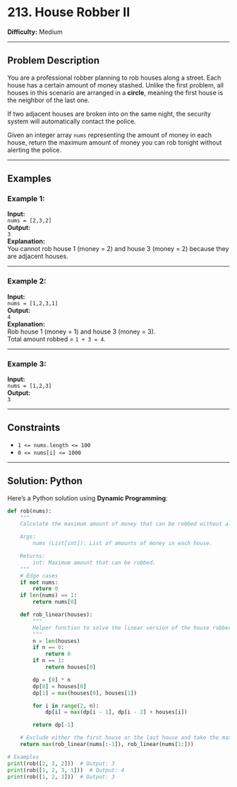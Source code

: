 # 213. House Robber II

**Difficulty:** Medium

---

## Problem Description

You are a professional robber planning to rob houses along a street. Each house has a certain amount of money stashed. Unlike the first problem, all houses in this scenario are arranged in a **circle**, meaning the first house is the neighbor of the last one. 

If two adjacent houses are broken into on the same night, the security system will automatically contact the police.  

Given an integer array `nums` representing the amount of money in each house, return the maximum amount of money you can rob tonight without alerting the police.

---

## Examples

### Example 1:
**Input:**  
`nums = [2,3,2]`  
**Output:**  
`3`  
**Explanation:**  
You cannot rob house 1 (money = 2) and house 3 (money = 2) because they are adjacent houses.

---

### Example 2:
**Input:**  
`nums = [1,2,3,1]`  
**Output:**  
`4`  
**Explanation:**  
Rob house 1 (money = 1) and house 3 (money = 3).  
Total amount robbed = `1 + 3 = 4`.

---

### Example 3:
**Input:**  
`nums = [1,2,3]`  
**Output:**  
`3`

---

## Constraints
- `1 <= nums.length <= 100`
- `0 <= nums[i] <= 1000`

---

## Solution: Python

Here’s a Python solution using **Dynamic Programming**:

```python
def rob(nums):
    """
    Calculate the maximum amount of money that can be robbed without alerting the police.

    Args:
        nums (List[int]): List of amounts of money in each house.

    Returns:
        int: Maximum amount that can be robbed.
    """
    # Edge cases
    if not nums:
        return 0
    if len(nums) == 1:
        return nums[0]

    def rob_linear(houses):
        """
        Helper function to solve the linear version of the house robber problem.
        """
        n = len(houses)
        if n == 0:
            return 0
        if n == 1:
            return houses[0]

        dp = [0] * n
        dp[0] = houses[0]
        dp[1] = max(houses[0], houses[1])

        for i in range(2, n):
            dp[i] = max(dp[i - 1], dp[i - 2] + houses[i])

        return dp[-1]

    # Exclude either the first house or the last house and take the maximum
    return max(rob_linear(nums[:-1]), rob_linear(nums[1:]))

# Examples
print(rob([2, 3, 2]))  # Output: 3
print(rob([1, 2, 3, 1]))  # Output: 4
print(rob([1, 2, 3]))  # Output: 3
